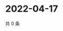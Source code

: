 # 2022-04-17

共 0 条

<!-- BEGIN WEIBO -->
<!-- 最后更新时间 Sun Apr 17 2022 00:20:36 GMT+0800 (China Standard Time) -->

<!-- END WEIBO -->
